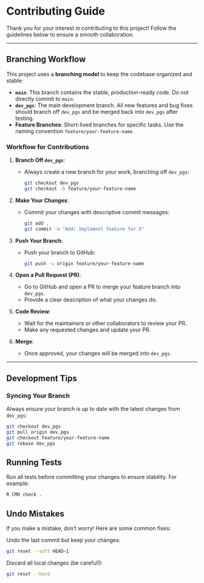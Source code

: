# Contributing Guide

Thank you for your interest in contributing to this project! Follow the guidelines below to ensure a
smooth collaboration.

---

## Branching Workflow

This project uses a **branching model** to keep the codebase organized and stable:

- **`main`**: This branch contains the stable, production-ready code. Do not directly commit to `main`.
- **`dev_pgs`**: The main development branch. All new features and bug fixes should branch off `dev_pgs`
  and be merged back into `dev_pgs` after testing.
- **Feature Branches**: Short-lived branches for specific tasks. Use the naming convention
  `feature/your-feature-name`.

### Workflow for Contributions

1. **Branch Off `dev_pgs`**:

   - Always create a new branch for your work, branching off `dev_pgs`:

     ```bash
     git checkout dev_pgs
     git checkout -b feature/your-feature-name
     ```

2. **Make Your Changes**:

   - Commit your changes with descriptive commit messages:

     ```bash
     git add .
     git commit -m "Add: Implement feature for X"
     ```

3. **Push Your Branch**:

   - Push your branch to GitHub:

     ```bash
     git push -u origin feature/your-feature-name
     ```

4. **Open a Pull Request (PR)**:

   - Go to GitHub and open a PR to merge your feature branch into `dev_pgs`.
   - Provide a clear description of what your changes do.

5. **Code Review**:

   - Wait for the maintainers or other collaborators to review your PR.
   - Make any requested changes and update your PR.

6. **Merge**:

   - Once approved, your changes will be merged into `dev_pgs`.

---

## Development Tips

### Syncing Your Branch

Always ensure your branch is up to date with the latest changes from `dev_pgs`:

```bash
git checkout dev_pgs
git pull origin dev_pgs
git checkout feature/your-feature-name
git rebase dev_pgs
```

## Running Tests

Run all tests before committing your changes to ensure stability. For example:

```bash
R CMD check .
```

## Undo Mistakes

If you make a mistake, don’t worry! Here are some common fixes:

Undo the last commit but keep your changes:

```bash
git reset --soft HEAD~1
```

Discard all local changes (be careful!):

```bash
git reset --hard
```

